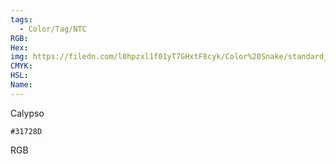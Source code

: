 ```yaml
---
tags:
  - Color/Tag/NTC
RGB:
Hex:
img: https://filedn.com/l0hpzxl1f01yT7GHxtF8cyk/Color%20Snake/standard_csv_to_svg/%23/31728D.svg
CMYK:
HSL:
Name:
---
```

Calypso
```palette
#31728D
```
RGB
